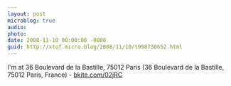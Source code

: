 ```yaml
---
layout: post
microblog: true
audio: 
photo: 
date: 2008-11-10 00:00:00 -0000
guid: http://xtof.micro.blog/2008/11/10/t998730652.html
---
```

I'm at 36 Boulevard de la Bastille, 75012 Paris (36 Boulevard de la Bastille, 75012 Paris, France) - [bkite.com/02jRC](http://bkite.com/02jRC)

